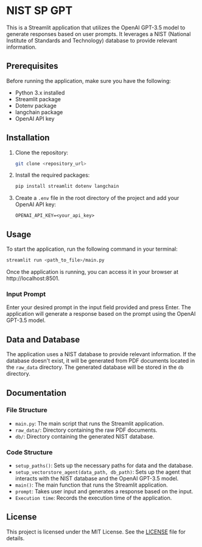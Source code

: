 # NIST SP GPT

This is a Streamlit application that utilizes the OpenAI GPT-3.5 model to generate responses based on user prompts. It leverages a NIST (National Institute of Standards and Technology) database to provide relevant information.

## Prerequisites

Before running the application, make sure you have the following:

- Python 3.x installed
- Streamlit package
- Dotenv package
- langchain package
- OpenAI API key

## Installation

1. Clone the repository:

   ```bash
   git clone <repository_url>
   ```

2. Install the required packages:

   ```bash
   pip install streamlit dotenv langchain
   ```

3. Create a `.env` file in the root directory of the project and add your OpenAI API key:

   ```plaintext
   OPENAI_API_KEY=<your_api_key>
   ```

## Usage

To start the application, run the following command in your terminal:

```bash
streamlit run <path_to_file>/main.py
```

Once the application is running, you can access it in your browser at http://localhost:8501.

### Input Prompt

Enter your desired prompt in the input field provided and press Enter. The application will generate a response based on the prompt using the OpenAI GPT-3.5 model.

## Data and Database

The application uses a NIST database to provide relevant information. If the database doesn't exist, it will be generated from PDF documents located in the `raw_data` directory. The generated database will be stored in the `db` directory.

## Documentation

### File Structure

- `main.py`: The main script that runs the Streamlit application.
- `raw_data/`: Directory containing the raw PDF documents.
- `db/`: Directory containing the generated NIST database.

### Code Structure

- `setup_paths()`: Sets up the necessary paths for data and the database.
- `setup_vectorstore_agent(data_path, db_path)`: Sets up the agent that interacts with the NIST database and the OpenAI GPT-3.5 model.
- `main()`: The main function that runs the Streamlit application.
- `prompt`: Takes user input and generates a response based on the input.
- `Execution time`: Records the execution time of the application.

## License

This project is licensed under the MIT License. See the [LICENSE](LICENSE) file for details.
